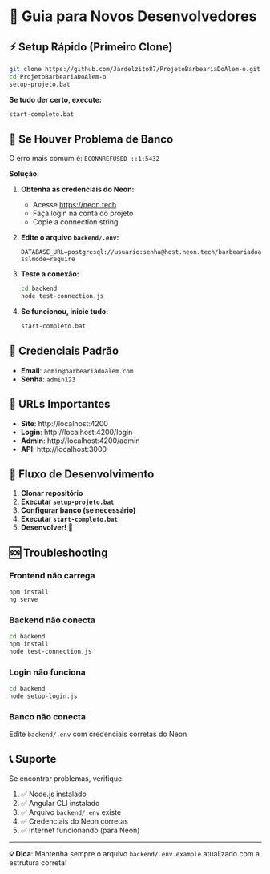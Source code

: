 # 🚀 Guia para Novos Desenvolvedores

## ⚡ Setup Rápido (Primeiro Clone)

```bash
git clone https://github.com/Jardelzito87/ProjetoBarbeariaDoAlem-o.git
cd ProjetoBarbeariaDoAlem-o
setup-projeto.bat
```

**Se tudo der certo, execute:**
```bash
start-completo.bat
```

## 🔧 Se Houver Problema de Banco

O erro mais comum é: `ECONNREFUSED ::1:5432`

**Solução:**

1. **Obtenha as credenciais do Neon:**
   - Acesse https://neon.tech
   - Faça login na conta do projeto
   - Copie a connection string

2. **Edite o arquivo `backend/.env`:**
   ```env
   DATABASE_URL=postgresql://usuario:senha@host.neon.tech/barbeariadoalem_db?sslmode=require
   ```

3. **Teste a conexão:**
   ```bash
   cd backend
   node test-connection.js
   ```

4. **Se funcionou, inicie tudo:**
   ```bash
   start-completo.bat
   ```

## 🎯 Credenciais Padrão

- **Email**: `admin@barbeariadoalem.com`
- **Senha**: `admin123`

## 📝 URLs Importantes

- **Site**: http://localhost:4200
- **Login**: http://localhost:4200/login
- **Admin**: http://localhost:4200/admin
- **API**: http://localhost:3000

## 🔄 Fluxo de Desenvolvimento

1. **Clonar repositório**
2. **Executar `setup-projeto.bat`**
3. **Configurar banco (se necessário)**
4. **Executar `start-completo.bat`**
5. **Desenvolver! 🎉**

## 🆘 Troubleshooting

### Frontend não carrega
```bash
npm install
ng serve
```

### Backend não conecta
```bash
cd backend
npm install
node test-connection.js
```

### Login não funciona
```bash
cd backend
node setup-login.js
```

### Banco não conecta
Edite `backend/.env` com credenciais corretas do Neon

## 📞 Suporte

Se encontrar problemas, verifique:

1. ✅ Node.js instalado
2. ✅ Angular CLI instalado  
3. ✅ Arquivo `backend/.env` existe
4. ✅ Credenciais do Neon corretas
5. ✅ Internet funcionando (para Neon)

---

**💡 Dica**: Mantenha sempre o arquivo `backend/.env.example` atualizado com a estrutura correta!

